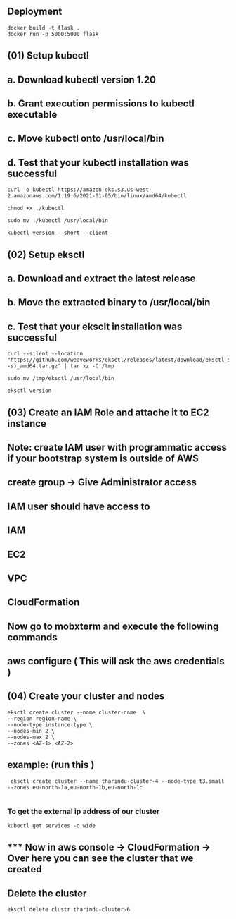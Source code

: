 ## Deployment

```
docker build -t flask .
docker run -p 5000:5000 flask

```

## (01) Setup kubectl

## a. Download kubectl version 1.20

## b. Grant execution permissions to kubectl executable

## c. Move kubectl onto /usr/local/bin

## d. Test that your kubectl installation was successful

```
curl -o kubectl https://amazon-eks.s3.us-west-2.amazonaws.com/1.19.6/2021-01-05/bin/linux/amd64/kubectl

chmod +x ./kubectl

sudo mv ./kubectl /usr/local/bin

kubectl version --short --client

```

## (02) Setup eksctl

## a. Download and extract the latest release

## b. Move the extracted binary to /usr/local/bin

## c. Test that your eksclt installation was successful

```
curl --silent --location "https://github.com/weaveworks/eksctl/releases/latest/download/eksctl_$(uname -s)_amd64.tar.gz" | tar xz -C /tmp

sudo mv /tmp/eksctl /usr/local/bin

eksctl version

```

## (03) Create an IAM Role and attache it to EC2 instance

## Note: create IAM user with programmatic access if your bootstrap system is outside of AWS

## create group -> Give Administrator access

## IAM user should have access to

## IAM

## EC2

## VPC

## CloudFormation

## Now go to mobxterm and execute the following commands

## aws configure ( This will ask the aws credentials )

## (04) Create your cluster and nodes

```
eksctl create cluster --name cluster-name  \
--region region-name \
--node-type instance-type \
--nodes-min 2 \
--nodes-max 2 \
--zones <AZ-1>,<AZ-2>
```

## example: (run this )

```
 eksctl create cluster --name tharindu-cluster-4 --node-type t3.small --zones eu-north-1a,eu-north-1b,eu-north-1c


```

### To get the external ip address of our cluster

```
kubectl get services -o wide
```

## \*\*\* Now in aws console -> CloudFormation -> Over here you can see the cluster that we created

## Delete the cluster

```
eksctl delete clustr tharindu-cluster-6
```

